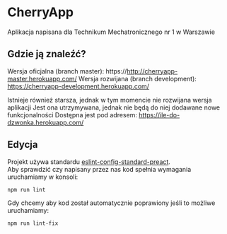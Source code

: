 # CherryApp

Aplikacja napisana dla Technikum Mechatronicznego nr 1 w Warszawie

## Gdzie ją znaleźć?

Wersja oficjalna (branch master): https://http://cherryapp-master.herokuapp.com/
Wersja rozwijana (branch development): https://cherryapp-development.herokuapp.com/

Istnieje również starsza, jednak w tym momencie nie rozwijana wersja aplikacji
Jest ona utrzymywana, jednak nie będą do niej dodawane nowe funkcjonalności
Dostępna jest pod adresem: https://ile-do-dzwonka.herokuapp.com/

## Edycja

Projekt używa standardu [eslint-config-standard-preact](https://github.com/zouhir/eslint-config-standard-preact).  
Aby sprawdzić czy napisany przez nas kod spełnia wymagania uruchamiamy w konsoli:

```
npm run lint
```

Gdy chcemy aby kod został automatycznie poprawiony jeśli to możliwe uruchamiamy:

```
npm run lint-fix
```
